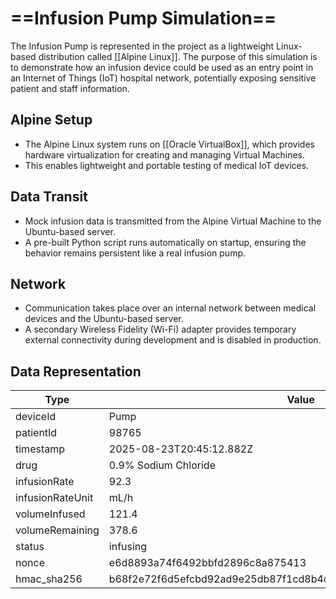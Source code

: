 # ==Infusion Pump Simulation==

The Infusion Pump is represented in the project as a lightweight Linux-based distribution called [[Alpine Linux]]. The purpose of this simulation is to demonstrate how an infusion device could be used as an entry point in an Internet of Things (IoT) hospital network, potentially exposing sensitive patient and staff information.

## Alpine Setup
- The Alpine Linux system runs on [[Oracle VirtualBox]], which provides hardware virtualization for creating and managing Virtual Machines.  
- This enables lightweight and portable testing of medical IoT devices.

## Data Transit
- Mock infusion data is transmitted from the Alpine Virtual Machine to the Ubuntu-based server.  
- A pre-built Python script runs automatically on startup, ensuring the behavior remains persistent like a real infusion pump.

## Network
- Communication takes place over an internal network between medical devices and the Ubuntu-based server.  
- A secondary Wireless Fidelity (Wi-Fi) adapter provides temporary external connectivity during development and is disabled in production.

## Data Representation

| Type             | Value                                                            |
| ---------------- | ---------------------------------------------------------------- |
| deviceId         | Pump                                                             |
| patientId        | 98765                                                            |
| timestamp        | 2025-08-23T20:45:12.882Z                                         |
| drug             | 0.9% Sodium Chloride                                             |
| infusionRate     | 92.3                                                             |
| infusionRateUnit | mL/h                                                             |
| volumeInfused    | 121.4                                                            |
| volumeRemaining  | 378.6                                                            |
| status           | infusing                                                         |
| nonce            | e6d8893a74f6492bbfd2896c8a875413                                 |
| hmac_sha256      | b68f2e72f6d5efcbd92ad9e25db87f1cd8b4c23f56af0c1c6d4b21c29ed741cb |
